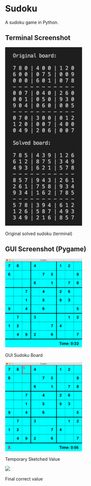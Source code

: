 # Sudoku

A sudoku game in Python.

## Terminal Screenshot

<img src="sudoku-terminal-screenshot.png" width="250">

Original solved sudoku (terminal) 

## GUI Screenshot (Pygame)

<img src="Screenshots/GUI-Board.png" width="250">

GUI Sudoku Board

<img src="Screenshots/Temporary-Value.png" width="250">

Temporary Sketched Value

<img src="Screenshots/Updated-Value.png" width="250">

Final correct value
